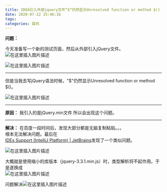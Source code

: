 ```yaml
---
title: IDEA引入外部jquery文件“$“仍然显示Unresolved function or method $()
date: 2020-07-22 15:46:16
tags: 
categories: 踩坑
---
```


<!--more-->

**问题：**

今天准备写一个新的测试页面，然后从外部引入jQuery文件。  
![在这里插入图片描述](https://img-blog.csdnimg.cn/20200722153943264.png)

![在这里插入图片描述](https://img-blog.csdnimg.cn/20200722153951870.png?x-oss-process=image/watermark,type_ZmFuZ3poZW5naGVpdGk,shadow_10,text_aHR0cHM6Ly9ibG9nLmNzZG4ubmV0L3FxXzIxMDQwNTU5,size_16,color_FFFFFF,t_70)

---

但是当我去写jQuery语法时候，"\$"仍然显示Unresolved function or method \$\(\)。

![在这里插入图片描述](https://img-blog.csdnimg.cn/20200722154024736.png)

---

**原因：** 我引入的是jQuery.min文件 所以会出现这个问题。

---

**解决：** 在百度一段时间后，发现大部分都是无脑复制粘贴。。。  
根本无法解决问题。最后在  
[IDEs Support \(IntelliJ Platform\) | JetBrains](https://intellij-support.jetbrains.com/hc/en-us/community/posts/360002260719--jQuery-shortcut-underlined-as-unresolved-function-or-method-)发现了一个类似问题。

![在这里插入图片描述](https://img-blog.csdnimg.cn/20200722154459124.png)

大概就是使用缩小的库版本（jquery-3.3.1.min.js）时，类型解析将不起作用。于是遂换成  
![在这里插入图片描述](https://img-blog.csdnimg.cn/20200722154550455.png)

问题解决![在这里插入图片描述](https://img-blog.csdnimg.cn/20200722154602106.png)
